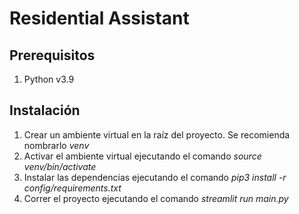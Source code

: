 # Residential Assistant

## Prerequisitos

1. Python v3.9

## Instalación

1. Crear un ambiente virtual en la raíz del proyecto. Se recomienda nombrarlo *venv*
2. Activar el ambiente virtual ejecutando el comando *source venv/bin/activate*
3. Instalar las dependencias ejecutando el comando *pip3 install -r config/requirements.txt*
4. Correr el proyecto ejecutando el comando *streamlit run main.py*
